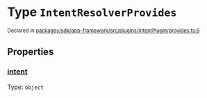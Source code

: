 # Type `IntentResolverProvides`
<sub>Declared in [packages/sdk/app-framework/src/plugins/IntentPlugin/provides.ts:9](https://github.com/dxos/dxos/blob/29a91026f/packages/sdk/app-framework/src/plugins/IntentPlugin/provides.ts#L9)</sub>




## Properties
### [intent](https://github.com/dxos/dxos/blob/29a91026f/packages/sdk/app-framework/src/plugins/IntentPlugin/provides.ts#L10)
Type: <code>object</code>






